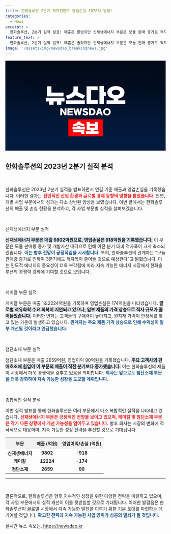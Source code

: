 ```yaml
---
title: 한화솔루션 2분기 적자전환로 영업손실 1078억 발생!
categories:
  - News
excerpt: >
  한화솔루션, 2분기 실적 발표! 매출은 줄었지만 신재생에너지 부문은 모듈 판매 증가로 적자폭이 개선됐다. 3분기 반등 기대감까지, 자세한 내용은 클릭!
feature_text: >
  한화솔루션, 2분기 실적 발표! 매출은 줄었지만 신재생에너지 부문은 모듈 판매 증가로 적자폭이 개선됐다. 3분기 반등 기대감까지, 자세한 내용은 클릭!
image: '/assets/img/newsdao_breakingnews.jpg'
---
```


<p><img src="/assets/img/newsdao_breakingnews.jpg" alt="ontimetimes 속보" /></p>

<h2 data-ke-size="size26">한화솔루션의 2023년 2분기 실적 분석</h2>

<p data-ke-size="size16">&nbsp;</p>

<p>한화솔루션은 2023년 2분기 실적을 발표하면서 연결 기준 매출과 영업손실을 기록했습니다. 이러한 결과는 <b><span style="color: #ee2323;">전반적인 산업 환경과 글로벌 경제 동향의 영향을 받았습니다.</span></b> 반면, 개별 사업 부문에서의 성과는 다소 상반된 양상을 보였습니다. 이번 글에서는 한화솔루션의 매출 및 손실 현황을 분석하고, 각 사업 부문별 실적을 살펴보겠습니다. </p>

<p data-ke-size="size16">&nbsp;</p>

<p>신재생에너지 부문 실적 </p>

<p><b><span style="background-color: #21538527;">신재생에너지 부문은 매출 9802억원으로, 영업손실은 918억원을 기록했습니다.</span></b> 이 부문은 모듈 판매량 증가 및 개발자산 매각으로 인해 이전 분기 대비 적자폭이 크게 축소되었습니다. <b><span style="color: #1a5490;">이는 향후 전망이 긍정적임을 시사합니다.</span></b> 특히, 한화솔루션의 관계자는 "모듈 판매량 증가로 인하여 3분기에도 적자폭이 줄어들 것으로 예상한다"고 밝혔습니다. 이는 인도적 에너지의 중요성이 더욱 부각됨에 따라 지속 가능한 에너지 시장에서 한화솔루션의 경쟁력 강화에 기여할 것으로 보입니다. </p>

<p data-ke-size="size16">&nbsp;</p>

<p>케미칼 부문 실적 </p>

<p>케미칼 부문은 매출 1조2224억원을 기록하며 영업손실은 174억원을 나타냈습니다. <b><span style="background-color: #21538527;">글로벌 석유화학 수요 회복이 지연되고 있으나, 일부 제품의 가격 상승으로 적자 규모가 줄어들었습니다.</span></b> 이러한 변화는 고객들의 구매력이 높아지고, 원자재 가격이 안정세를 찾고 있는 가운데 발생하고 있습니다. <b><span style="color: #1a5490;">관계자는 주요 제품 가격 상승으로 인해 수익성이 일부 개선될 것이라고 언급했습니다.</span></b></p>

<p data-ke-size="size16">&nbsp;</p>

<p>첨단소재 부문 실적 </p>

<p>첨단소재 부문은 매출 2659억원, 영업이익 90억원을 기록했습니다. <b><span style="background-color: #21538527;">주요 고객사의 판매호조에 힘입어 이 부문의 매출이 직전 분기보다 증가했습니다.</span></b> 이는 한화솔루션의 제품이 시장에서 더욱 경쟁력을 갖추고 있음을 의미합니다. <b><span style="color: #1a5490;">회사는 앞으로도 첨단소재 부문을 더욱 강화하여 지속 가능한 성장을 도모할 계획입니다.</span></b></p>

<p data-ke-size="size16">&nbsp;</p>

<p>종합적인 실적 분석</p>

<p>이번 실적 발표를 통해 한화솔루션은 여러 부문에서 다소 복합적인 실적을 나타내고 있습니다. <b><span style="color: #ee2323;">신재생에너지 부문은 긍정적인 전망을 보이고 있으며, 케미칼 및 첨단소재 부문은 각기 다른 상황에서 개선 가능성을 열어두고 있습니다.</span></b> 향후 회사는 시장의 변화에 적극적으로 대응하며, 지속 가능한 성장 전략을 추진할 것으로 기대됩니다. </p>

<table style="width: 100%; border-collapse: collapse;">
    <tr>
        <th style="text-align: center; height: 30px; background-color: #f2f2f2;">부문</th>
        <th style="text-align: center; height: 30px; background-color: #f2f2f2;">매출 (억원)</th>
        <th style="text-align: center; height: 30px; background-color: #f2f2f2;">영업이익/손실 (억원)</th>
    </tr>
    <tr>
        <td style="text-align: center; height: 17px;"><b>신재생에너지</b></td>
        <td style="text-align: center; height: 17px;"><b>9802</b></td>
        <td style="text-align: center; height: 17px;"><b>-918</b></td>
    </tr>
    <tr>
        <td style="text-align: center; height: 17px;"><b>케미칼</b></td>
        <td style="text-align: center; height: 17px;"><b>12224</b></td>
        <td style="text-align: center; height: 17px;"><b>-174</b></td>
    </tr>
    <tr>
        <td style="text-align: center; height: 17px;"><b>첨단소재</b></td>
        <td style="text-align: center; height: 17px;"><b>2659</b></td>
        <td style="text-align: center; height: 17px;"><b>90</b></td>
    </tr>
</table>

<hr>

<p data-ke-size="size16">&nbsp;</p>

<p>결론적으로, 한화솔루션은 향후 지속적인 성장을 위한 다양한 전략을 마련하고 있으며, 각 사업 부문에서의 실적 개선이 이를 뒷받침할 것으로 기대됩니다. 이러한 발걸음은 한화솔루션이 글로벌 시장에서 지속 가능한 발전을 이루기 위한 기본 토대를 마련하는 데 기여할 것입니다. <b><span style="color: #1a5490;">확고한 전략과 지속 가능한 사업 영위가 성공의 열쇠가 될 것입니다.</span></b></p>
실시간 뉴스 속보는, <a href="https://newsdao.kr" rel="dofollow">https://newsdao.kr</a>



